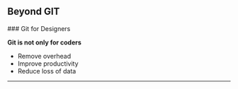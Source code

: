 ## Beyond GIT
### Git for Designers

**Git is not only for coders**

- Remove overhead
- Improve productivity
- Reduce loss of data

---
